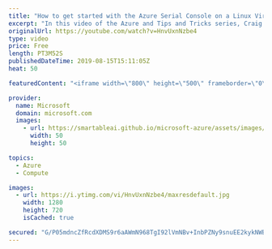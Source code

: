 ```yaml
---
title: "How to get started with the Azure Serial Console on a Linux Virtual Machine | Azure Tips and Tricks"
excerpt: "In this video of the Azure and Tips and Tricks series, Craig from the Azure Serial Console team will show you how to get started with the Azure Serial Console on a Linux Virtual Machine. You will learn to configure your VM to get the best Serial Console experience.    For more tips and tricks, visit:"
originalUrl: https://youtube.com/watch?v=HnvUxnNzbe4
type: video
price: Free
length: PT3M52S
publishedDateTime: 2019-08-15T15:11:05Z
heat: 50

featuredContent: "<iframe width=\"800\" height=\"500\" frameborder=\"0\" src=\"https://www.youtube.com/embed/HnvUxnNzbe4\" allow=\"accelerometer; autoplay; encrypted-media; gyroscope; picture-in-picture\" allowfullscreen></iframe>"

provider:
  name: Microsoft
  domain: microsoft.com
  images:
    - url: https://smartableai.github.io/microsoft-azure/assets/images/organizations/microsoft.com-50x50.jpg
      width: 50
      height: 50

topics:
  - Azure
  - Compute

images:
  - url: https://i.ytimg.com/vi/HnvUxnNzbe4/maxresdefault.jpg
    width: 1280
    height: 720
    isCached: true

secured: "G/P05mdncZfRcdXDMS9r6aAWmN968TgI92lVmNBv+InbPZNy9snuEE2kykNWBnzKeWD6B4k2PyXImIa8WQGUDlFN/nRMd9ZMaZlXja4XA8gSObKGBHBpguYBmNse762C7QJCUFu+EE0VzHNsvngp6MLw0c+Nk5mcQ1TDB7XoWaFddOvHqAqKYoRZ3vWqwbmzWTzdtosVJcWewbPA8qphFpxdFrm5LA30uTeybPa6VFaAi3G3JgCt9dyma58u+zY0rRjFalORCVlf8UyS+7Da0E9bk54QqDN+RBCX9qnde8eCxiHTnzTQE/nUWNQulV+HZ50BA1jmOVB9Gf3LvUjdqanaasmSOe1NvBobwGDTDJlnYFbR1uBV+0apemx0YvieZLaCSlSbVSNLVXiKWaXPA7jbOXU7QY/d+KoZxA3Mtew=;2FNwQlu8Dc049H0reHdlwQ=="
---
```


